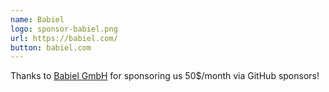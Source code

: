```yaml
---
name: Babiel
logo: sponsor-babiel.png
url: https://babiel.com/
button: babiel.com
---
```


Thanks to [Babiel GmbH](https://babiel.com/) for sponsoring us 50$/month via GitHub sponsors!
